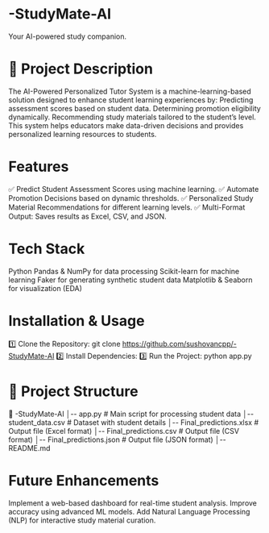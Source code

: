 # -StudyMate-AI  
Your AI-powered study companion.

# 📌 Project Description
The AI-Powered Personalized Tutor System is a machine-learning-based solution designed to enhance student learning experiences by:
        Predicting assessment scores based on student data.
        Determining promotion eligibility dynamically.
        Recommending study materials tailored to the student’s level.
        This system helps educators make data-driven decisions and provides personalized learning resources to students.

#  Features

✅ Predict Student Assessment Scores using machine learning.
✅ Automate Promotion Decisions based on dynamic thresholds.
✅ Personalized Study Material Recommendations for different learning levels.
✅ Multi-Format Output: Saves results as Excel, CSV, and JSON.

 # Tech Stack

  Python 
  Pandas & NumPy for data processing
  Scikit-learn for machine learning
  Faker for generating synthetic student data
  Matplotlib & Seaborn for visualization (EDA)

# Installation & Usage

1️⃣ Clone the Repository:
git clone https://github.com/sushovancpp/-StudyMate-AI
2️⃣ Install Dependencies:
3️⃣ Run the Project:
        python app.py

# 📂 Project Structure

📁 -StudyMate-AI
│-- app.py                  # Main script for processing student data
│-- student_data.csv        # Dataset with student details
│-- Final_predictions.xlsx  # Output file (Excel format)
│-- Final_predictions.csv   # Output file (CSV format)
│-- Final_predictions.json  # Output file (JSON format)
│-- README.md          

# Future Enhancements
Implement a web-based dashboard for real-time student analysis.
Improve accuracy using advanced ML models.
Add Natural Language Processing (NLP) for interactive study material curation.
